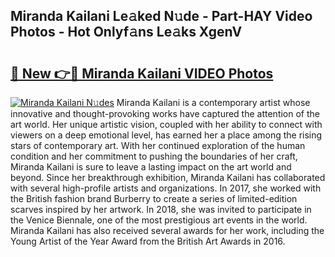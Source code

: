 ## Miranda Kailani Le𝚊ked N𝚞de - Part-HAY Video Photos - Hot Onlyf𝚊ns Le𝚊ks XgenV

# <h2><a href="http://ab45112.deff.icu/?id=Miranda+Kailani">🔗 New 👉🔴 Miranda Kailani VIDEO Photos</a></h2>

[![Miranda Kailani N𝚞des](https://i.imgur.com/rIISA9y.gif)](http://ab45112.deff.icu/?id=Miranda+Kailani)
Miranda Kailani is a contemporary artist whose innovative and thought-provoking works have captured the attention of the art world. Her unique artistic vision, coupled with her ability to connect with viewers on a deep emotional level, has earned her a place among the rising stars of contemporary art. With her continued exploration of the human condition and her commitment to pushing the boundaries of her craft, Miranda Kailani is sure to leave a lasting impact on the art world and beyond. Since her breakthrough exhibition, Miranda Kailani has collaborated with several high-profile artists and organizations. In 2017, she worked with the British fashion brand Burberry to create a series of limited-edition scarves inspired by her artwork. In 2018, she was invited to participate in the Venice Biennale, one of the most prestigious art events in the world. Miranda Kailani has also received several awards for her work, including the Young Artist of the Year Award from the British Art Awards in 2016.
